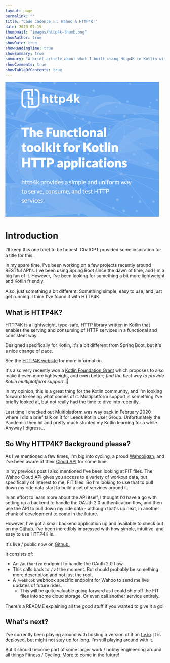 ```yaml
---
layout: page
permalink: ""
title: "Code Cadence 📈: Wahoo & HTTP4K!"
date: 2023-07-19
thumbnail: "images/http4k-thumb.png"
showAuthor: true
showDate: true
showReadingTime: true
showSummary: true
summary: "A brief article about what I built using Http4K in Kotlin with the Wahoo Cycling Computer Ecosystem."
showComments: true
showTableOfContents: true
---
```


![http4k introduction - states http4k provides a sinmple and uniform way to serve, consumer and test HTTP services](images/http4k.png)

# Introduction 

I'll keep this one brief to be honest. ChatGPT provided some inspiration for a title for this. 

In my spare time, I've been working on a few projects recently around RESTful API's. 
I've been using Spring Boot since the dawn of time, and I'm a big fan of it. However, I've been looking for something a bit more lightweight and Kotlin friendly.

Also, just something a bit different. Something simple, easy to use, and just get running. I think I've found it with HTTP4K.

## What is HTTP4K?

HTTP4K is a lightweight, type-safe, HTTP library written in Kotlin that enables the serving and consuming of HTTP services in a functional and consistent way. 

Designed specifically for Kotlin, it's a bit different from Spring Boot, but it's a nice change of pace.

See the [HTTP4K website](https://www.http4k.org/) for more information.

It's also very recently won a [Kotlin Foundation Grant](https://kotlinfoundation.org/news/grants-program-winners-23/) which proposes to also make it even more lightweight, and
even better; _find the best way to provide Kotlin multiplatform support_. 🤩 

In my opinion, this is a great thing for the Kotlin community, and I'm looking forward to seeing what comes of it. Multiplatform support is something I've briefly looked at, but not really had the time to dive into recently. 

Last time I checked out Multiplatform was way back in February 2020 where I did a brief talk on it for Leeds Kotlin User Group. Unfortunately the Pandemic then hit and pretty much stunted my Kotlin learning for a while. Anyway I digress...

## So Why HTTP4K? Background please?

As I've mentioned a few times, I'm big into cycling, a proud [Wahooligan](https://uk.wahoofitness.com/), and I've been aware of their [Cloud API](https://developers.wahooligan.com/cloud) for some time.

In my previous post I also mentioned I've been looking at FIT files. 
The Wahoo Cloud API gives you access to a variety of workout data, but specifically of interest to me; FIT files. 
So I'm looking to use that to pull down my ride data start to build a set of services around it.

In an effort to learn more about the API itself, I thought I'd have a go with setting up a backend to handle the OAUth 2.0 authentication flow, and then use the API to pull down my ride data - although that's up next, in another chunk of development to come in the future.

However, I've got a small backend application up and available to check out on my [Github.](https://github.com/james-millner/kotlin-wahoo-cloud-api) I've been incredibly impressed with how simple, intuitive, and easy to use HTTP4K is. 

It's live / public now on [Github.](https://github.com/james-millner/kotlin-wahoo-cloud-api)

It consists of:

* An `/authorize` endpoint to handle the OAuth 2.0 flow.
* This calls back to `/` at the moment. But should probably be something more description and not just the root.
* A `/webhook` webhook specific endpoint for Wahoo to send me live updates of future rides. 
  * This will be quite valuable going forward as I could ship off the FIT files into some cloud storage. Or even call another service entirely.

There's a README explaining all the good stuff if you wanted to give it a go!

## What's next?

I've currently been playing around with hosting a version of it on [fly.io](fly.io). It is deployed, but might not stay up for long. I'm still playing around with it.

But it should become part of some larger work / hobby engineering around all things Fitness / Cycling. More to come in the future!